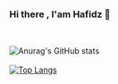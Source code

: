 ### Hi there , I'am Hafidz 👋
<br/>

![Anurag's GitHub stats](https://github-readme-stats.vercel.app/api?username=hfdzafrnsyh&show_icons=true&theme=tokyonight&text_color=ffffff)
<br/>
<br/>
[![Top Langs](https://github-readme-stats.vercel.app/api/top-langs/?username=hfdzafrnsyh&hide=blade&show_icons=true&theme=cobalt&layout=compact)](https://github.com/anuraghazra/github-readme-stats)






<!--
**hfdzafrnsyh/hfdzafrnsyh** is a ✨ _special_ ✨ repository because its `README.md` (this file) appears on your GitHub profile.

--githuv readme stats
![Readme Card](https://github-readme-stats.vercel.app/api/pin/?username=hfdzafrnsyh&repo=todos-backend)

Here are some ideas to get you started:


- 🔭 I’m currently working on ...
- 🌱 I’m currently learning ...
- 👯 I’m looking to collaborate on ...
- 🤔 I’m looking for help with ...
- 💬 Ask me about ...
- 📫 How to reach me: ...
- 😄 Pronouns: ...
- ⚡ Fun fact: ...
-->
